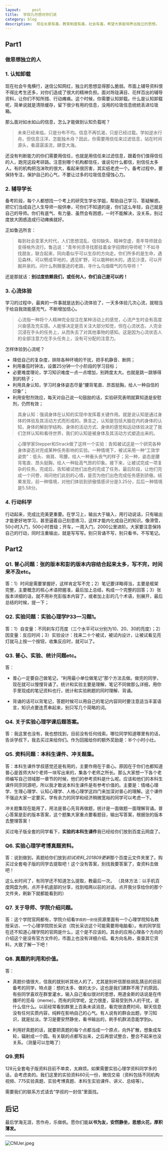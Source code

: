 ```yaml
---
layout:     post
title:  学叔九月想对你们说
category: blog
description:  现在长辈有毒，教育制度有毒，社会有毒，希望大家能培养出独立的思想。
---
```



## Part1

### 做思想独立的人

### 1. 认知卸载

现在社会牛鬼横行，迷信公知网红，独立的思想显得那么脆弱。市面上辅导资料恨不得比考生还多，对你们造成了很大的精神负担。面对玲珑满目、花样百出的辅导资料，让你们不知所措、行动瘫痪。这个时候，你需要认知卸载。什么是认知卸载呢，简单说就是清除缓存，留下很少有用的信息，没用的垃圾信息统统丢进垃圾箱。

那么面对如水如山的信息，怎么才能做到认知负载呢？

> 未来已经来临，只是分布不均。信息不再饥渴，只是已经过载。学如逆水行舟，但信息汪洋，怎能独木舟？因此，你需要用信任来过滤信息，站在时间源头，看潺潺溪流，肆意大海。

还没有判断能力的你们需要用信任，也就是用信任来过滤信息，跟着你们值得信任的人，跑完这段考研路。注意别哪个机构都信任，谁说句什么都信，别信任太多人。有的机构把泡沫吹的很大，看起来很厉害，其实纸老虎一个。备考过程中，要保持专注，保护自己的心气，不要让过多的垃圾信息侵蚀心力。

### 2. 辅导学长

备考阶段，每个人都想找一个考上的研究生学长学姐，帮助自己学习、答疑解惑。把它们当成自己人生导师一般供奉，可你们不知道的是，你们这么年轻，自己就是自己的导师。你们有底气、有力量、虽然会有困惑，一时不能解决，没关系，别过度放大困惑造成行动瘫痪就好。

正如鲁迅所言：

> 每到社会变革大时代，人们思想混乱、信仰缺失、精神空虚，青年导师就会变得格外流行。鲁迅说：“青年何须寻找那挂着金字招牌的导师呢？不如寻找朋友，联合起来，同向着似乎可以生存的方向走。你们所多的是生命，遇见森林，可以劈成平地的，遇见旷野，可以栽种树木的，遇见沙漠，可以开掘井泉的。问什么荆棘塞途的老路，寻什么乌烟瘴气的鸟导师！”

还是那就话：**别过度依赖我们，或任何人，你们自己是可以的！**

### 3. 心流体验

学习的过程中，最爽的一件事就是达到心流体验了，一天多体验几次心流，就相当于给自我效能感充气，不断增加信心。

> 心流指一种将个人精神完全投注在某种活动上的感觉，心流产生时会有高度兴奋感及充实感。人能够决定是否关注大部分知觉，但在心流状态，人完全沉浸在手头的任务上，从而失去了对其他事物的感知。这是因为心流状态人的全部注意力在手头任务上，没有可分配的注意力。

怎样体验到心流呢？

* 降低自己的复杂度，排除各种环境的干扰，把手机静音、断网；
* 利用番茄时钟法，设置25分钟一个小阶段的学习目标；
* 必要难度理论，学习知识难度一点一点增加，别跨度太大。也就是跳一跳够得到的桃子；
* 利用具身认知，学习时身体姿态尽量“腰背笔直、昂首挺胸，给人一种自信的印象”；
* 利用安慰剂效应，每天对自己说一句鼓励的话，实验研究表明就算知道是安慰剂，仍然有效；

> 具身认知：强调身体在认知的实现中发挥着关键作用。就是说认知是通过身体的体验及其活动方式而形成的。换言之，认知是包括大脑在内的身体的认知，身体的解剖学结构、身体的活动方式、身体的感觉和运动体验决定了我们怎样认知和看待世界，我们的认知是被身体及其活动方式塑造出来的。


> 心理学家Stepper和Strack做了这样一个实验：告知被试这是一个研究各种身体姿态对完成某种任务影响的实验。一种情境下，被试采用一种“工效学姿势”：低头、耸肩、弯腰，给人一种垂头丧气的样子；另一种，姿态是腰背笔直、昂头挺胸，给人一种趾高气昂的印象。接下来，让被试完成一项复杂的任务。完成后，告知被试他们出色的完成了任务。最后阶段，让他们完成一个问卷，询问他们此刻的心情，是否为他们出色完成任务感到骄傲。结果发现，前一种情境，对他们体验到骄傲情感评分是3.25分，后后一种情境是5.58分。


### 4. 行动科学

行动起来，完成比完美更重要。在学习上，输出大于输入，用行动说话，只有输出才能更好地学习，甚至逼着自己刻意练习，这样才能内化成自己的知识。像滑雪，50小时入门，500小时晋级；开车，一周入门，2000公里进阶。大家要注意保持自己的行动，同时注重输出，就是写写写。别只背诵不写，别只看书，不写笔记。


## Part2

### Q1. 普心问题：张的版本和彭的版本内容结合起来太多，写不完，时间来不及etc。

答：1）时间是需要掌握好，这样肯定写不完；2）笔记要详略得当，主要是框架完整，主要概念的核心术语把握准，最后加上总结，构成一个完整的回答；3）张版本详细的话，就不用补充彭版本内容了，或者加上彭的几个术语，别展开，最后总结的时候，提一下；

### Q2. 实验问题：实验心理学P33—习题1。

答：1）自变量：不同刹车灯亮度（三个水平可以分别为10、20、30的亮度）；2）因变量：反应时间；3）实验设计：找来二十个被试，被试内设计，让被试看见亮灯就马上按一个按钮，收集反应时，就可以了。

### Q3. 普心、实验、统计问题etc。

答：

* 普心一定要自己做笔记，“利用最小单位做笔记”那个方法去做。做完的同学，现在就可以慢慢背诵了。统计和实验主要是理解，笔记不同做那么详细，用你手里现成的笔记资料也行，统计和实验刷题的同时理解、背诵。

* 背诵的话可以背笔记，答题时候可以用自己的笔记内容同时要注意适当丰富语言，知识点要连贯串起来，别只写几个简略的词。

### Q4. 关于实验心理学课后题答案。

答：我这里也没有，我也想找到，目前没有任何线索。哪位同学知道哪里有的话，告诉学叔下，我去买过来给你们。作为回报给你的额外奖励是：半个小时小灶。

### Q5. 资料问题：本科生课件、冲关题集。

答：本科生课件学叔感觉还是有用的，主要作用在于普心。原因在于你们也都知道普心是首师大N个老师一块写出来的，集各个老师之所长。那么大家想一下各个老师编写自己领域那一章节的时候，他们的参考资料是什么呢。应该和他们的本科生课件同宗同源吧，所以我才敢说本科生课件是有参考价值的。主要是：情绪心理学、生理心理学、认知心理学、人格心理学这四门来加深对普心的理解。这个课件不强迫大家一定要买，学有余力的同学和经济稍微宽裕的同学可以考虑一下。

冲关题集现在能用了，用法是普心先背再做题，统计是一面做题一面理解背诵。普心答案是彭的版本答案，这个题集大家重点要看题目，输出写答案，根据张的版本去整理答案！

买过电子版全套的同学看下，**实验的本科生课件**我已经给你们放到百度云网盘了。

### Q6. 实验心理学考博真题资料。

答：说到做到，真题给你们放到*初试资料_201809更新*那个百度云文件夹里了。购买过全套电子版的同学去提取吧！这个没有答案，别找我要答案了，查资料去做吧！

这么长时间了，有同学还不知道怎么提取，教最后一次。
（具体方法：以手机百度网盘为例，点开手机底部的分享，找到咱两以前的对话，点开我分享给你的那个文件夹，刷新下就都能看到的）

### Q7. 关于导师、学院介绍问题。

答：这个学院官网都有，学院介绍看`学叔的一封信`资源里面有一个心理学院知名教授采访、一个心理学院院长采访（院长采访这个可能需要用电脑看）。有的同学现在还不知道心理学院的官网是什么，这个是不应该的。其余的应用心理各个方向的介绍这个是没有官方文件的，市面上也没有详细介绍。看方向名称，查查其它资料，大致了解一下吧！

### Q8. 真题的利用和价值。

答：

* 真题价值很大，信我的就别听其他人的了。尤其是别听信那些胡乱猜忌的目前备考的同学，特点是：想的太多、做的太少。这也是我们建群不用了的原因，有些同学喜欢在群里灌水，输入自己看似很对的思想，用道金斯的话说是在传播坏的觅母（meme）。而有的同学呢，定力很差，容易受到外人的干扰，说什么信什么。以前经常看到群里上百条未读消息，看完很浪费时间，聊天信息没有任何实质内容，纯粹在影响自己的心气。有人说有的群会出题，学习知识，就是扯淡。学习是要安然静坐，看书输出的，刷手机群消息能学到p。

* 利用好真题的话，就要把真题的每个点都当成一个原点，向外扩散，想象成车轮，辐射成一个圆。有关联的点都写出来，之后再尝试整合，整合不起来也没关系。（测量可以忽略了）

### Q9.资料

128元全套电子版资料目前不单卖，太麻烦。如果需要实验心理学资料同学多的话，会考虑卖的。我们这里的实验资料60元一份，微信交易（资料包括不同机构视频、775实验真题、实验考博真题、本科生实验课件、讲义、总结等）。

需要我们的联系方式请去“学叔的一封信”里面找。

## 后记

最后学海无涯，苦作舟，乐做帆。愿你们能**以书为友，安然静坐，思想火花，厚积薄发。**

-----
![CNUer.jpeg](http://pdsh5ir09.bkt.clouddn.com/CNUer.jpeg "学叔让你加油哦！")



